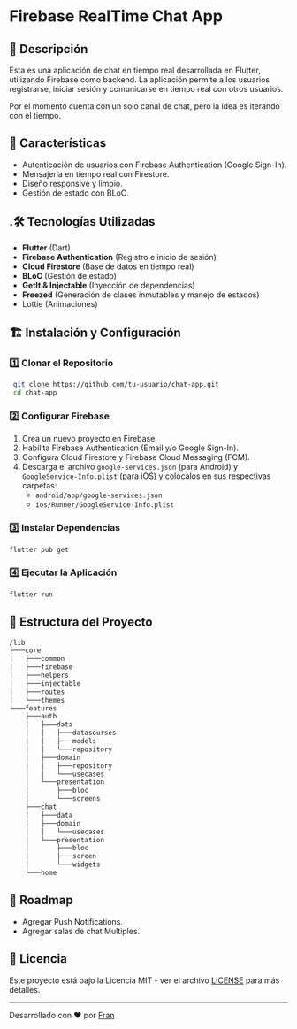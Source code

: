 # Firebase RealTime Chat App

## 📌 Descripción

Esta es una aplicación de chat en tiempo real desarrollada en Flutter, utilizando Firebase como backend. La aplicación permite a los usuarios registrarse, iniciar sesión y comunicarse en tiempo real con otros usuarios.

Por el momento cuenta con un solo canal de chat, pero la idea es iterando con el tiempo.

## 🚀 Características

- Autenticación de usuarios con Firebase Authentication (Google Sign-In).
- Mensajería en tiempo real con Firestore.
- Diseño responsive y limpio.
- Gestión de estado con BLoC.

## .🛠️ Tecnologías Utilizadas

- **Flutter** (Dart)
- **Firebase Authentication** (Registro e inicio de sesión)
- **Cloud Firestore** (Base de datos en tiempo real)
- **BLoC** (Gestión de estado)
- **GetIt & Injectable** (Inyección de dependencias)
- **Freezed** (Generación de clases inmutables y manejo de estados)
- Lottie (Animaciones)

## 🏗️ Instalación y Configuración

### 1️⃣ Clonar el Repositorio

```sh
 git clone https://github.com/tu-usuario/chat-app.git
 cd chat-app
```

### 2️⃣ Configurar Firebase

1. Crea un nuevo proyecto en Firebase.
2. Habilita Firebase Authentication (Email y/o Google Sign-In).
3. Configura Cloud Firestore y Firebase Cloud Messaging (FCM).
4. Descarga el archivo `google-services.json` (para Android) y `GoogleService-Info.plist` (para iOS) y colócalos en sus respectivas carpetas:
   - `android/app/google-services.json`
   - `ios/Runner/GoogleService-Info.plist`

### 3️⃣ Instalar Dependencias

```sh
flutter pub get
```

### 4️⃣ Ejecutar la Aplicación

```sh
flutter run
```

## 📂 Estructura del Proyecto

```sh
/lib
├───core
│   ├───common
│   ├───firebase
│   ├───helpers
│   ├───injectable
│   ├───routes
│   └───themes
└───features
    ├───auth
    │   ├───data
    │   │   ├───datasourses
    │   │   ├───models
    │   │   └───repository
    │   ├───domain
    │   │   ├───repository
    │   │   └───usecases
    │   └───presentation
    │       ├───bloc
    │       └───screens
    ├───chat
    │   ├───data
    │   ├───domain
    │   │   └───usecases
    │   └───presentation
    │       ├───bloc
    │       ├───screen
    │       └───widgets
    └───home
```

## 📝 Roadmap

- Agregar Push Notifications.
- Agregar salas de chat Multiples.

## 📄 Licencia

Este proyecto está bajo la Licencia MIT - ver el archivo [LICENSE](LICENSE) para más detalles.

---

Desarrollado con ❤️ por [Fran](https://github.com/tu-usuario)


